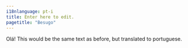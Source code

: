 ```yaml
---
i18nlanguage: pt-i
title: Enter here to edit.
pagetitle: "Besugo"
---
```

Olá! This would be the same text as before, but translated to portuguese.
